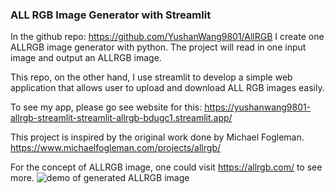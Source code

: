 ### ALL RGB Image Generator with Streamlit

In the github repo: https://github.com/YushanWang9801/AllRGB
I create one ALLRGB image generator with python. The project will read in one
input image and output an ALLRGB image. 

This repo, on the other hand, I use streamlit to develop a simple web application
that allows user to upload and download ALL RGB images easily.

To see my app, please go see website for this:
https://yushanwang9801-allrgb-streamlit-streamlit-allrgb-bdugc1.streamlit.app/

This project is inspired by the original work done by Michael Fogleman.
https://www.michaelfogleman.com/projects/allrgb/

For the concept of ALLRGB image, one could visit https://allrgb.com/ to see more.
![demo of generated ALLRGB image](./output_image2.jpg)